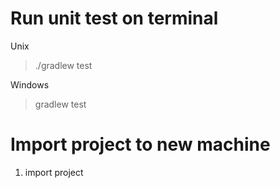 # Run unit test on terminal

Unix
>./gradlew test

Windows
>gradlew test



# Import project to new machine

1. import project